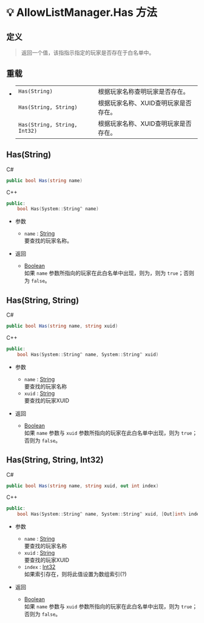 # 💡 AllowListManager.Has 方法

## 定义

> 返回一个值，该指指示指定的玩家是否存在于白名单中。

## 重载
- 
    |||
    |-|-|
    |`Has(String)`|根据玩家名称查明玩家是否存在。|
    |`Has(String, String)`|根据玩家名称、XUID查明玩家是否存在。|
    |`Has(String, String, Int32)`|根据玩家名称、XUID查明玩家是否存在。|

## Has(String)

C#
```cs
public bool Has(string name)
```
C++
```cpp
public:
    bool Has(System::String^ name)
```

- 参数
  - `name` : [String](https://docs.microsoft.com/DotNET/api/system.string)  
    要查找的玩家名称。

- 返回
  - [Boolean](https://docs.microsoft.com/DotNET/api/system.boolean)  
    如果 `name` 参数所指向的玩家在此白名单中出现，则为，则为 `true`；否则为 `false`。


## Has(String, String)

C#
```cs
public bool Has(string name, string xuid)
```
C++
```cpp
public:
    bool Has(System::String^ name, System::String^ xuid)
```

- 参数
  - `name` : [String](https://docs.microsoft.com/DotNET/api/system.string)  
    要查找的玩家名称
  - `xuid` : [String](https://docs.microsoft.com/DotNET/api/system.string)  
    要查找的玩家XUID

- 返回
  - [Boolean](https://docs.microsoft.com/DotNET/api/system.boolean)  
    如果 `name` 参数与 `xuid` 参数所指向的玩家在此白名单中出现，则为 `true`；否则为 `false`。


## Has(String, String, Int32)

C#
```cs
public bool Has(string name, string xuid, out int index)
```
C++
```cpp
public:
    bool Has(System::String^ name, System::String^ xuid, [Out]int% index)
```

- 参数
  - `name` : [String](https://docs.microsoft.com/DotNET/api/system.string)  
    要查找的玩家名称
  - `xuid` : [String](https://docs.microsoft.com/DotNET/api/system.string)  
    要查找的玩家XUID
  - `index` : [Int32](https://docs.microsoft.com/DotNET/api/system.int32)  
    如果索引存在，则将此值设置为数组索引(?)

- 返回
  - [Boolean](https://docs.microsoft.com/DotNET/api/system.boolean)  
    如果 `name` 参数与 `xuid` 参数所指向的玩家在此白名单中出现，则为 `true`；否则为 `false`。
  
